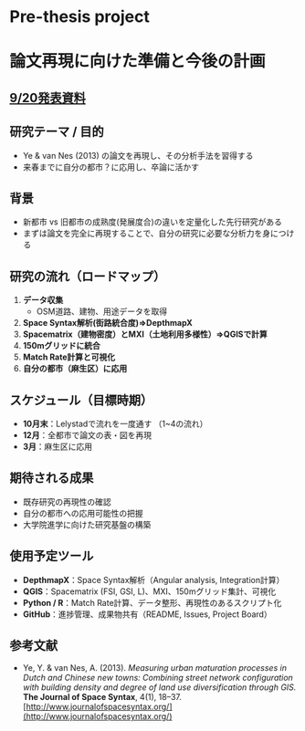 # Pre-thesis project

# 論文再現に向けた準備と今後の計画

## [9/20発表資料](https://docs.google.com/presentation/d/14tDjXKVV8x3G4FB8lVPOgMfdCh0nsy45RVLAvrSj3JE/edit?usp=sharing)

## 研究テーマ / 目的
- Ye & van Nes (2013) の論文を再現し、その分析手法を習得する  
- 来春までに自分の都市？に応用し、卒論に活かす  

## 背景
- 新都市 vs 旧都市の成熟度(発展度合)の違いを定量化した先行研究がある  
- まずは論文を完全に再現することで、自分の研究に必要な分析力を身につける  

## 研究の流れ（ロードマップ）
1. **データ収集**  
   - OSM道路、建物、用途データを取得  
2. **Space Syntax解析(街路統合度)⇒DepthmapX**  
3. **Spacematrix（建物密度）とMXI（土地利用多様性）⇒QGISで計算**  
4. **150mグリッドに統合**  
5. **Match Rate計算と可視化**  
6. **自分の都市（麻生区）に応用**

## スケジュール（目標時期）
- **10月末**：Lelystadで流れを一度通す  （1~4の流れ）
- **12月**：全都市で論文の表・図を再現  
- **3月**：麻生区に応用  

## 期待される成果
- 既存研究の再現性の確認  
- 自分の都市への応用可能性の把握  
- 大学院進学に向けた研究基盤の構築  

## 使用予定ツール
- **DepthmapX**：Space Syntax解析（Angular analysis, Integration計算）  
- **QGIS**：Spacematrix (FSI, GSI, L)、MXI、150mグリッド集計、可視化  
- **Python / R**：Match Rate計算、データ整形、再現性のあるスクリプト化  
- **GitHub**：進捗管理、成果物共有（README, Issues, Project Board）  

## 参考文献
- Ye, Y. & van Nes, A. (2013). *Measuring urban maturation processes in Dutch and Chinese new towns: Combining street network configuration with building density and degree of land use diversification through GIS.* **The Journal of Space Syntax**, 4(1), 18–37.  
  [http://www.journalofspacesyntax.org/](http://www.journalofspacesyntax.org/)  
